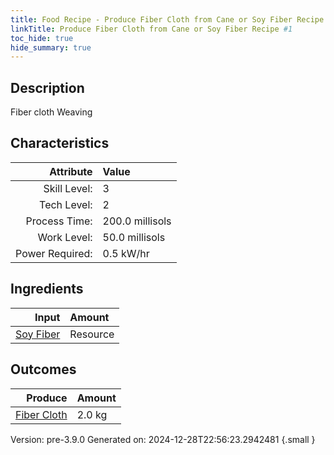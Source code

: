 ```yaml
---
title: Food Recipe - Produce Fiber Cloth from Cane or Soy Fiber Recipe #1
linkTitle: Produce Fiber Cloth from Cane or Soy Fiber Recipe #1
toc_hide: true
hide_summary: true
---
```


## Description
Fiber cloth Weaving 

## Characteristics

| Attribute      | Value |
|--------:|:------|
|Skill Level:|3|
|Tech Level:|2|
|Process Time:|200.0 millisols|
|Work Level:|50.0 millisols|
|Power Required:|0.5 kW/hr|

## Ingredients

| Input      | Amount |
|--------:|:------|
|[Soy Fiber](/docs/definitions/resource/soy-fiber)|Resource|2.0 kg|

## Outcomes


| Produce      | Amount |
|--------:|:------|
|[Fiber Cloth](/docs/definitions/resource/fiber-cloth)|2.0 kg|


Version: pre-3.9.0 Generated on: 2024-12-28T22:56:23.2942481
{.small }

